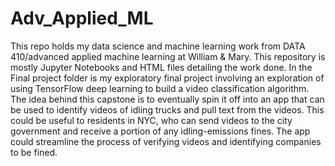 # Adv_Applied_ML
This repo holds my data science and machine learning work from DATA 410/advanced applied machine learning at William & Mary. 
This repository is mostly Jupyter Notebooks and HTML files detailing the work done. In the Final project folder is my exploratory final project involving an exploration of using TensorFlow deep learning to build a video classification algorithm. The idea behind this capstone is to eventually spin it off into an app that can be used to identify videos of idling trucks and pull text from the videos. This could be useful to residents in NYC, who can send videos to the city government and receive a portion of any idling-emissions fines. The app could streamline the process of verifying videos and identifying companies to be fined.
